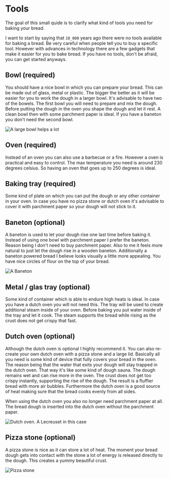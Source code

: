 # Tools

The goal of this small quide is to clarify what kind of tools you need for baking your bread.

I want to start by saying that `10_000` years ago there were no tools available for baking a bread. Be very careful when people tell you to buy a specific tool. However with advances in technology there are a few gadgets that make it easier for you to bake bread. If you have no tools, don't be afraid, you can get started anyways.

## Bowl (required)

You should have a nice bowl in which you can prepare your bread. This can be made out of glass, metal or plastic. The bigger the better as it will be easier for you to work the dough in a larger bowl. It's advisable to have two of the bowels. The first bowl you will need to prepare and mix the dough. Before putting the dough in the oven you shape the dough and let it rest. A clean bowl then with some parchment paper is ideal. If you have a baneton you don't need the second bowl.

![A large bowl helps a lot](https://i.imgur.com/jtlHzfG.jpg)

## Oven (required)

Instead of an oven you can also use a barbecue or a fire. However a oven is practical and easy to control. The max temperature you need is around 230 degrees celsius. So having an oven that goes up to 250 degrees is ideal.

## Baking tray (required)

Some kind of plate on which you can put the dough or any other container in your oven. In case you have no pizza stone or dutch oven it's advisable to cover it with parchment paper so your dough will not stick to it.

## Baneton (optional)

A baneton is used to let your dough rise one last time before baking it. Instead of using one bowl with parchment paper I prefer the baneton. Reason being I don't need to buy parchment paper. Also to me it feels more natural to just let the dough rise in a wooden baneton. Additionally a baneton powered bread I believe looks visually a little more appealing. You have nice circles of flour on the top of your bread.

![A Baneton](https://i.imgur.com/8GZhYtH.jpg)

## Metal / glas tray (optional)

Some kind of container which is able to endure high heats is ideal. In case you have a dutch oven you will not need this. The tray will be used to create additional steam inside of your oven. Before baking you put water inside of the tray and let it cook. The steam supports the bread while rising as the crust does not get crispy that fast.


## Dutch oven (optional)

Although the dutch oven is optional I highly recommend it. You can also re-create your own dutch oven with a pizza stone and a large lid. Basically all you need is some kind of device that fully covers your bread in the oven. The reason being that the water that exits your dough will stay trapped in the dutch oven. That way it's like some kind of dough sauna. The dough remains wet and can rise more in the oven. The crust does not get too crispy instantly, supporting the rise of the dough. The result is a fluffier bread with more air bubbles. Furthermore the dutch oven is a good source of heat making sure that the bread cooks evenly from all sides.

When using the dutch oven you also no longer need parchment paper at all. The bread dough is inserted into the dutch oven without the parchment paper.

![Dutch oven. A Lecreuset in this case](https://i.imgur.com/5kaFXmt.jpg)

## Pizza stone (optional)

A pizza stone is nice as it can store a lot of heat. The moment your bread dough gets into contact with the stone a lot of energy is released directly to the dough. This creates a yummy beautiful crust.

![Pizza stone](https://i.imgur.com/dRvTrbM.jpg)
